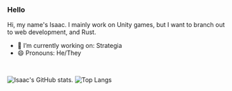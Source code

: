 ### Hello
Hi, my name's Isaac. I mainly work on Unity games, but I want to branch out to web development, and Rust. 

- 🔭 I’m currently working on: Strategia
- 😄 Pronouns: He/They

<br/>

![Isaac's GitHub stats](https://github-readme-stats.vercel.app/api?username=IsaacMarovitz&theme=nightowl&hide=stars). 
![Top Langs](https://github-readme-stats.vercel.app/api/top-langs/?username=IsaacMarovitz&theme=nightowl&layout=compact)

